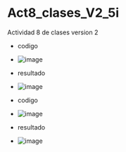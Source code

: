 # Act8_clases_V2_5i
Actividad 8 de clases version 2

- codigo
- ![image](https://github.com/user-attachments/assets/c2021255-71c8-40c4-9e25-25c6bf9684ff)
- resultado
- ![image](https://github.com/user-attachments/assets/6ad603fd-173c-4ce9-a608-e5214189add9)

- codigo
- ![image](https://github.com/user-attachments/assets/8875af81-3f18-43e2-879a-4791c94ac0bc)

- resultado
- ![image](https://github.com/user-attachments/assets/2b2a06a3-5536-43af-a1e8-f26009947d24)



